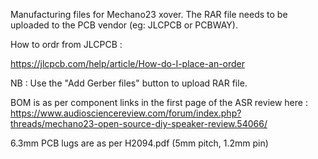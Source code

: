 Manufacturing files for Mechano23 xover.  The RAR file needs to be uploaded to the PCB vendor (eg: JLCPCB or PCBWAY).

How to ordr from JLCPCB :

https://jlcpcb.com/help/article/How-do-I-place-an-order

NB : Use the "Add Gerber files" button to upload RAR file.

BOM is as per component links in the first page of the ASR review here : https://www.audiosciencereview.com/forum/index.php?threads/mechano23-open-source-diy-speaker-review.54066/

6.3mm PCB lugs are as per H2094.pdf (5mm pitch, 1.2mm pin)


